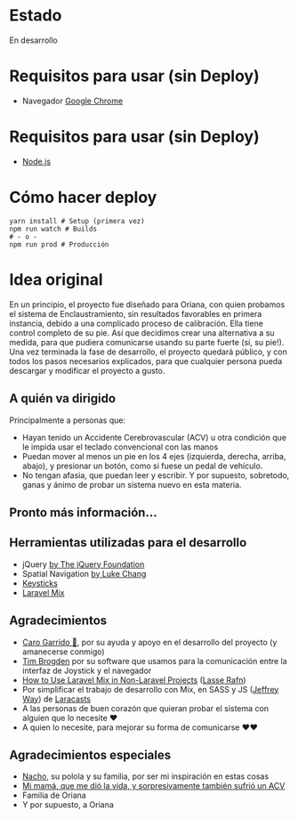 # Estado

En desarrollo

# Requisitos para usar (sin Deploy)
- Navegador [Google Chrome](https://www.google.com/chrome)

# Requisitos para usar (sin Deploy)
- [Node.js](https://nodejs.org/)

# Cómo hacer deploy
```
yarn install # Setup (primera vez)
npm run watch # Builds
# - o - 
npm run prod # Producción
```

# Idea original

En un principio, el proyecto fue diseñado para Oriana, con quien probamos el sistema de Enclaustramiento, sin resultados favorables en primera instancia, debido a una complicado proceso de calibración. Ella tiene control completo de su pie. Así que decidimos crear una alternativa a su medida, para que pudiera comunicarse usando su parte fuerte (sí, su pie!). Una vez terminada la fase de desarrollo, el proyecto quedará público, y con todos los pasos necesarios explicados, para que cualquier persona pueda descargar y modificar el proyecto a gusto.

## A quién va dirigido

Principalmente a personas que:
- Hayan tenido un Accidente Cerebrovascular (ACV) u otra condición que le impida usar el teclado convencional con las manos
- Puedan mover al menos un pie en los 4 ejes (izquierda, derecha, arriba, abajo), y presionar un botón, como si fuese un pedal de vehículo.
- No tengan afasia, que puedan leer y escribir. Y por supuesto, sobretodo, ganas y ánimo de probar un sistema nuevo en esta materia.

## Pronto más información...

## Herramientas utilizadas para el desarrollo
- jQuery [by The jQuery Foundation](https://jquery.com)
- Spatial Navigation [by Luke Chang](https://github.com/luke-chang/js-spatial-navigation)
- [Keysticks](https://keysticks.net/download.aspx)
- [Laravel Mix](https://github.com/JeffreyWay/laravel-mix)

## Agradecimientos
- [Caro Garrido 🦁](https://twitter.com/caropig), por su ayuda y apoyo en el desarrollo del proyecto (y amanecerse conmigo)
- [Tim Brogden](https://twitter.com/mrkeysticks?lang=es) por su software que usamos para la comunicación entre la interfaz de Joystick y el navegador
- [How to Use Laravel Mix in Non-Laravel Projects](https://www.sitepoint.com/use-laravel-mix-non-laravel-projects/) ([Lasse Rafn](https://www.sitepoint.com/author/lrafn/))
- Por simplificar el trabajo de desarrollo con Mix, en SASS y JS ([Jeffrey Way](https://twitter.com/jeffrey_way)) de [Laracasts](https://www.laracasts.com)
- A las personas de buen corazón que quieran probar el sistema con alguien que lo necesite ❤️
- A quien lo necesite, para mejorar su forma de comunicarse ❤️❤️

## Agradecimientos especiales
- [Nacho](https://instagram.com/_.kuyen.antu._), su polola y su familia, por ser mi inspiración en estas cosas
- [Mi mamá, que me dió la vida, y sorpresivamente también sufrió un ACV](https://es-la.facebook.com/1264400925)
- Familia de Oriana
- Y por supuesto, a Oriana
